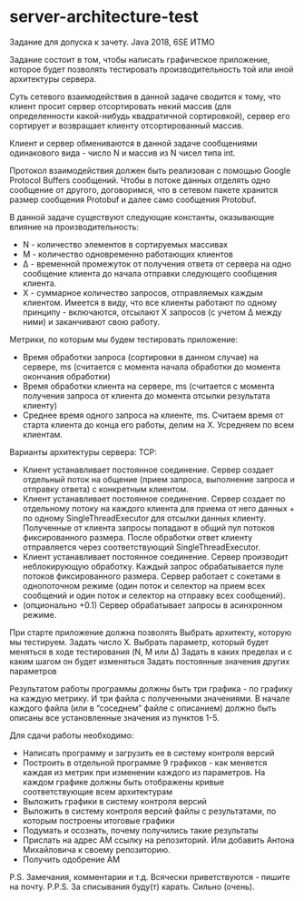 # server-architecture-test
Задание для допуска к зачету. Java 2018, 6SE ИТМО

Задание состоит в том, чтобы написать графическое приложение, которое будет позволять тестировать производительность той или иной архитектуры сервера.

Суть сетевого взаимодействия в данной задаче сводится к тому, что клиент просит сервер отсортировать некий массив (для определенности какой-нибудь квадратичной сортировкой), сервер его сортирует и возвращает клиенту отсортированный массив.

Клиент и сервер обмениваются в данной задаче сообщениями одинакового вида - число N и массив из N чисел типа int.

Протокол взаимодействия должен быть реализован с помощью Google Protocol Buffers сообщений. Чтобы в потоке данных отделять одно сообщение от другого, договоримся, что в сетевом пакете хранится размер сообщения Protobuf и далее само сообщения Protobuf.

В данной задаче существуют следующие константы, оказывающие влияние на производительность:
- N - количество элементов в сортируемых массивах
- M - количество одновременно работающих клиентов
- ∆ - временной промежуток от получения ответа от сервера на одно сообщение клиента до начала отправки следующего сообщения клиента. 
- X - суммарное количество запросов, отправляемых каждым клиентом. Имеется в виду, что все клиенты работают по одному принципу - включаются, отсылают X запросов (с учетом ∆ между ними) и заканчивают свою работу.

Метрики, по которым мы будем тестировать приложение:
- Время обработки запроса (сортировки в данном случае) на сервере, ms (считается с момента начала обработки до момента окончания обработки)
- Время обработки клиента на сервере, ms (считается с момента получения запроса от клиента до момента отсылки результата клиенту)
- Среднее время одного запроса на клиенте, ms. Считаем время от старта клиента до конца его работы, делим на X. Усредняем по всем клиентам.

Варианты архитектуры сервера:
TCP:    
- Клиент устанавливает постоянное соединение. Сервер создает отдельный поток на общение (прием запроса, выполнение запроса и отправку ответа) с конкретным клиентом.
- Клиент устанавливает постоянное соединение. Сервер создает по отдельному  потоку на каждого клиента для приема от него данных + по одному SingleThreadExecutor для отсылки данных клиенту. Полученные от клиента запросы попадают в общий пул потоков фиксированного размера. После обработки ответ клиенту отправляется через соответствующий SingleThreadExecutor.
- Клиент устанавливает постоянное соединение. Сервер производит неблокирующую обработку. Каждый запрос обрабатывается пуле потоков фиксированного размера. Сервер работает с сокетами в однопоточном режиме (один поток и селектор на прием всех сообщений и один поток и селектор на отправку всех сообщений).
- (опционально +0.1) Сервер обрабатывает запросы в асинхронном режиме.

При старте приложение должна позволять
Выбрать архитекту, которую мы тестируем.
Задать число X.
Выбрать параметр, который будет меняться в ходе тестирования (N, M или ∆)
Задать в каких пределах и с каким шагом он будет изменяться
Задать постоянные значения других параметров

Результатом работы программы должны быть три графика - по графику на каждую метрику. И три файла с полученными значениями. В начале каждого файла (или в “соседнем” файле с описанием) должно быть описаны все установленные значения из пунктов 1-5.

Для сдачи работы необходимо:
- Написать программу и загрузить ее в систему контроля версий
- Построить в отдельной программе 9 графиков - как меняется каждая из метрик при изменении каждого из параметров. На каждом графике должны быть отображены кривые соответствующие всем архитектурам
- Выложить графики в систему контроля версий
- Выложить в систему контроля версий файлы с результатами, по которым построены итоговые графики
- Подумать и осознать, почему получились такие результаты
- Прислать на адрес АМ ссылку на репозиторий. Или добавить Антона Михайловича к своему репозиторию.
- Получить одобрение АМ

P.S. Замечания, комментарии и т.д. Всячески приветствуются - пишите на почту.
P.P.S. За списывания буду(т) карать. Сильно (очень).

